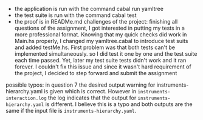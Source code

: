 * the application is run with the command 
cabal run yamltree
* the test suite is run with the command
cabal test
* the proof is in READMe.md
challenges of the project:
finishing all questions of the assignment, I got interested in putting my tests in a more professional format. Knowing that my quick checks did work in Main.hs properly, I changed my yamltree.cabal to introduce test suits and added testMe.hs. First problem was that both tests can't be implemented simultaneously. so I did test it one by one and the test suite each time passed. Yet, later my test suite tests didn't work and it ran forever. I couldn't fix this issue and since it wasn't hard requirement of the project, I decided to step forward and submit the assignment

possible typos:
in question 7 the desired output warning for instruments-hierarchy.yaml is given which is correct. However in `instruments-interaction.log` the log indicates that the output for `instruments-hierarchy.yaml` is different. I believe this is a typo and both outputs are the same if the input file is `instruments-hierarchy.yaml`.


